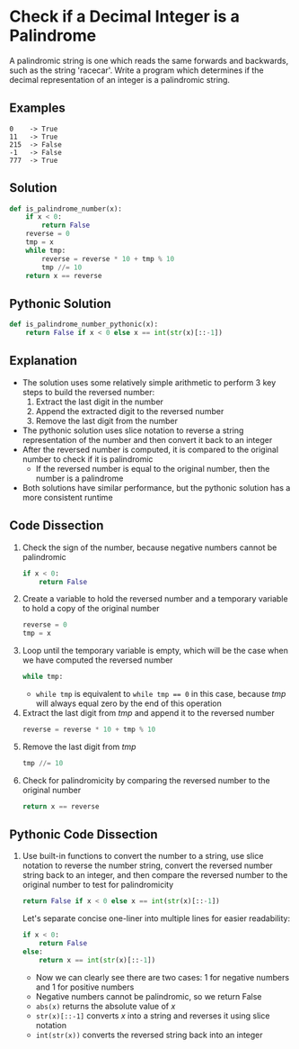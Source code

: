 # Check if a Decimal Integer is a Palindrome
A palindromic string is one which reads the same forwards and backwards, such as the string 'racecar'.
Write a program which determines if the decimal representation of an integer is a palindromic string.

## Examples
```
0    -> True
11   -> True
215  -> False
-1   -> False
777  -> True
```

## Solution
```python
def is_palindrome_number(x):
    if x < 0:
        return False
    reverse = 0
    tmp = x
    while tmp:
        reverse = reverse * 10 + tmp % 10
        tmp //= 10
    return x == reverse
```

## Pythonic Solution
```python
def is_palindrome_number_pythonic(x):
    return False if x < 0 else x == int(str(x)[::-1])
```

## Explanation
* The solution uses some relatively simple arithmetic to perform 3 key steps to build the reversed number:
    1. Extract the last digit in the number
    2. Append the extracted digit to the reversed number
    3. Remove the last digit from the number
* The pythonic solution uses slice notation to reverse a string representation of the number and then convert it back to an integer
* After the reversed number is computed, it is compared to the original number to check if it is palindromic
    * If the reversed number is equal to the original number, then the number is a palindrome
* Both solutions have similar performance, but the pythonic solution has a more consistent runtime

## Code Dissection
1. Check the sign of the number, because negative numbers cannot be palindromic
    ```python
    if x < 0:
        return False
    ```
2. Create a variable to hold the reversed number and a temporary variable to hold a copy of the original number
    ```python
    reverse = 0
    tmp = x
    ```
3. Loop until the temporary variable is empty, which will be the case when we have computed the reversed number
    ```python
    while tmp:
    ```
    * ```while tmp``` is equivalent to ```while tmp == 0``` in this case, because _tmp_ will always equal zero by the end of this operation
4. Extract the last digit from _tmp_ and append it to the reversed number
    ```python
    reverse = reverse * 10 + tmp % 10
    ```
5. Remove the last digit from _tmp_
    ```python
    tmp //= 10
    ```
6. Check for palindromicity by comparing the reversed number to the original number
    ```python
    return x == reverse
    ```

## Pythonic Code Dissection
1. Use built-in functions to convert the number to a string, use slice notation to reverse the number string, convert the reversed number string back to an integer, and then compare the reversed number to the original number to test for palindromicity
    ```python
    return False if x < 0 else x == int(str(x)[::-1])
    ```
    Let's separate concise one-liner into multiple lines for easier readability:
    ```python
    if x < 0:
        return False
    else:
        return x == int(str(x)[::-1])
    ```
    * Now we can clearly see there are two cases: 1 for negative numbers and 1 for positive numbers
    * Negative numbers cannot be palindromic, so we return False
    * ```abs(x)``` returns the absolute value of _x_
    * ```str(x)[::-1]``` converts _x_ into a string and reverses it using slice notation
    * ```int(str(x))``` converts the reversed string back into an integer